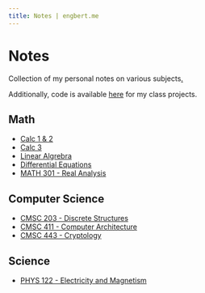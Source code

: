 ```yaml
---
title: Notes | engbert.me
---
```


# Notes
<!-- TODO: perhaps add links to code for respective classes as well -->

Collection of my personal notes on various subjects[.](https://drive.google.com/drive/u/1/folders/0B39jHHEzDj3GcnNUeU94OHdsYWc)

Additionally, code is available [here](https://github.com/dangbert/college) for my class projects.

## Math
* [Calc 1 & 2](https://drive.google.com/open?id=0B39jHHEzDj3GSHA4amdJQS15YWc)
* [Calc 3](https://drive.google.com/open?id=0B39jHHEzDj3GZTB3S3lMdkhjTkk)
* [Linear Algrebra](https://drive.google.com/open?id=0B39jHHEzDj3GTEozdUpBUkZyS1E)
* [Differential Equations](https://drive.google.com/open?id=0B39jHHEzDj3Gdll5V1gydmNpUkU)
* [MATH 301 - Real Analysis](https://drive.google.com/open?id=155rxyJ2RYEcPlk8CCRptP7CSGiNJRvc7)

## Computer Science
* [CMSC 203 - Discrete Structures](https://drive.google.com/open?id=0B39jHHEzDj3GUkVod2NHakxMMlU)
* [CMSC 411 - Computer Architecture](https://drive.google.com/open?id=1JwBsqoSFkbqQW7goG9dhpIG0I-aukGxg)
* [CMSC 443 - Cryptology](https://drive.google.com/open?id=1Zdg1hODLvTFkNlLtlpjgcfytN_KfSGLm)

## Science
* [PHYS 122 - Electricity and Magnetism](https://drive.google.com/drive/u/1/folders/1fRmRb7B-qmtQeaYT3hgD7l81eJY9g7OE)
